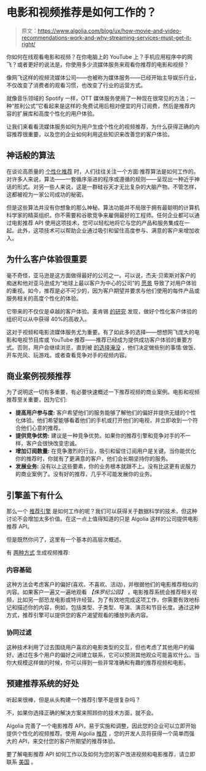 # 电影和视频推荐是如何工作的？

> 原文：<https://www.algolia.com/blog/ux/how-movie-and-video-recommendations-work-and-why-streaming-services-must-get-it-right/>

你如何在线观看电影和视频？在你电脑上的 YouTube 上？手机应用程序中的网飞？或者更好的说法是，你使用多少流媒体服务来观看你推荐的电影和视频？

像网飞这样的视频流媒体公司——也被称为[](https://www.techopedia.com/definition/29145/over-the-top-application-ott)媒体服务——已经开始主导娱乐行业，不仅改变了消费者的观看习惯，也改变了行业的运营方式。

就像音乐领域的 Spotify 一样，OTT 媒体服务使用了一种现在很常见的方法；一种“胜利公式”它看起来是这样的:免费试用后相对便宜的月订阅费，然后是推荐内容的扩展库和高度个性化的用户体验。

让我们来看看流媒体服务如何为用户生成个性化的视频推荐，为什么获得正确的内容推荐很重要，以及您的企业如何利用这些知识来改善您的客户体验。

## [](#the-mythical-algorithm)神话般的算法

在谈论高质量的 [个性化推荐](https://www.algolia.com/blog/product/what-are-media-content-recommendations-and-why-are-they-important/) 时，人们往往关注一个方面:推荐算法是如何工作的。对许多人来说，算法——一套循序渐进的程序或遵循的规则——呈现出一种近乎神话的形式。对另一些人来说，这是一群硅谷天才无比复杂的大脑产物。不管怎样，这都被视为一家公司成功的秘密。

但是这些算法并没有你想象的那么神秘。算法功能并不局限于拥有最聪明的计算机科学家的精英组织。你不需要和谷歌竞争来雇佣最好的工程师。任何企业都可以通过电影推荐 API 使用这项技术，您可以轻松地将它与您的产品和服务集成在一起。此外，这项技术可以帮助企业[](https://resources.algolia.com/media/webinar-recommendlaunch-dg-retail)通过吸引和留住高度参与、满意的客户来增加收入。

## [](#why-the-customer-experience-matters)为什么客户体验很重要

毫不奇怪，亚马逊是这方面做得最好的公司之一。可以说，杰夫·贝索斯对客户的痴迷和他对亚马逊成为“地球上最以客户为中心的公司”的 [愿景](https://www.marketingweek.com/mark-ritson-jeff-bezos-success-focusing-on-customer/) 导致了对用户体验的重视。如今，推荐是必不可少的，因为客户期望并要求与他们使用的每件产品或服务相关的高度个性化的体验。

它带来的不仅仅是卓越的客户体验。麦肯锡 [的研究](https://www.mckinsey.com/business-functions/growth-marketing-and-sales/our-insights/the-value-of-getting-personalization-right-or-wrong-is-multiplying) 发现，做好个性化客户体验的组织可以从中获得 40%的高收入。

这对于视频和电影流媒体服务尤为重要。有了如此多的选择——想想网飞庞大的电影和电视节目库或 YouTube 推荐——推荐已经成为提供成功客户体验的重要方式。否则，用户会继续浏览，直到被 [的选择淹没](https://thedecisionlab.com/reference-guide/psychology/choice-overload) ，他们决定做些别的事情:做饭、开车兜风、玩游戏。或者查看竞争对手的视频内容。

## [](#the-business-case-for-video-recommendations)商业案例视频推荐

为了说明这一切有多重要，有必要快速概述一下推荐视频的商业案例。电影和视频推荐至关重要，因为它们:

*   **提高用户参与度:** 客户希望他们的服务能够了解他们的偏好并提供无缝的个性化体验。他们希望能够看着他们的手机或打开他们的电视，并立即收到一个符合他们心意的推荐。
*   **提供竞争优势:** 建议是一种竞争优势。如果你的推荐引擎和竞争对手的不一样，客户会很快改变忠诚。
*   **增加订阅数量:** 在竞争激烈的行业，吸引和留住订阅用户是关键。当你能优化你的推荐时，你就有了更满意的客户，他们会长期坚持你的服务。
*   **发展业务:** 没有以上这些要素，你的业务根本就跟不上。没有比这更有说服力的商业案例了。没有好的推荐，几乎不可能发展你的业务。

## [](#what%e2%80%99s-under-the-hood)引擎盖下有什么

那么一个 [推荐引擎](https://www.algolia.com/blog/ai/building-recommendations-for-ecommerce-media-with-without-ai/) 是如何工作的呢？我们可以获得关于数据科学的技术，但这种讨论不会增加太多价值。在这一点上值得知道的只是 Algolia 这样的公司提供电影推荐 API。

但是既然你问了，这里有一个基本的高层次概述。

有 [两种方式](https://towardsdatascience.com/how-to-build-a-movie-recommendation-system-67e321339109) 生成视频推荐:

### [](#content-based)内容基础

这种方法会考虑客户的偏好(喜欢、不喜欢、活动)，并根据他们的电影推荐相似的内容。如果客户一遍又一遍地观看 *【侏罗纪公园】* ，电影推荐系统会推荐相关视频，比如另一部恐龙电影或特许经营。为了有效地完成这项工作，你需要有效地标记和描述你的内容，例如，包括类型、子类型、导演、演员和节目长度。通过这种方式，推荐引擎可以提供您的客户渴望观看的播放列表内容。

### [](#collaborative-filtering)协同过滤

这种技术利用了过去围绕用户喜欢的电影类型的交互，但也考虑了其他用户的偏好。通过在多个用户的偏好之间建立联系，它可以预测其他观众可能喜欢什么。当你大规模这样做的时候，你可以得到一些非常准确和有趣的推荐视频和电影。

## [](#the-benefits-of-a-prebuilt-recommendation-system)预建推荐系统的好处

听起来很棒，但是从头构建一个推荐引擎不是很复杂吗？

不，如果你选择正确的解决方案来照顾你的技术方面，就不会。

Algolia 完善了一个电影推荐 API，易于实施和调整，因此您的企业可以立即开始提供个性化的视频推荐。使用 Algolia [推荐](https://www.algolia.com/products/recommendations/) ，您的开发人员将获得一个简单而强大的 API，来交付您的客户所期望的推荐体验。

要了解电影推荐 API 如何工作以及如何为您的客户改进视频和电影推荐，请立即联系 [美国](https://www.algolia.com/contactus/) 。